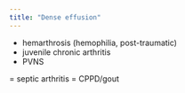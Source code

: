 ```yaml
---
title: "Dense effusion"
---
```

- hemarthrosis (hemophilia, post-traumatic)
- juvenile chronic arthritis
- PVNS

= septic arthritis
= CPPD/gout

